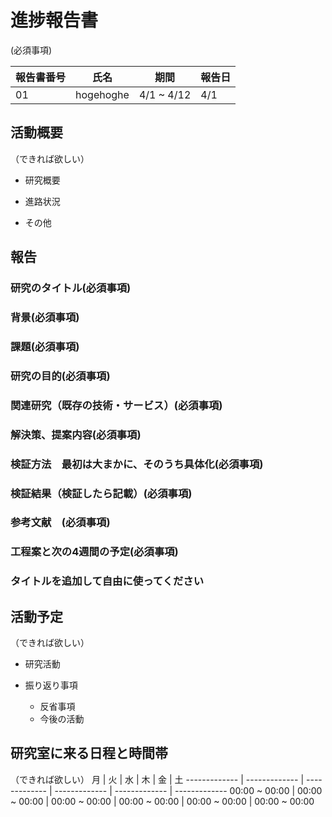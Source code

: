 # 進捗報告書
(必須事項)

報告書番号 | 氏名   | 期間         | 報告日
----- | ---- | ---------- | ---
01    | hogehoghe | 4/1 ~ 4/12 | 4/1

## 活動概要
（できれば欲しい）

- 研究概要

- 進路状況

- その他

## 報告

### 研究のタイトル(必須事項)


### 背景(必須事項)


### 課題(必須事項)


### 研究の目的(必須事項)


### 関連研究（既存の技術・サービス）(必須事項)


### 解決策、提案内容(必須事項)


### 検証方法　最初は大まかに、そのうち具体化(必須事項)


### 検証結果（検証したら記載）(必須事項)


### 参考文献　(必須事項)


### 工程案と次の4週間の予定(必須事項)


### タイトルを追加して自由に使ってください


## 活動予定
（できれば欲しい）
- 研究活動

- 振り返り事項

  - 反省事項
  - 今後の活動


## 研究室に来る日程と時間帯
（できれば欲しい）
月             | 火             | 水             | 木             | 金             | 土
------------- | ------------- | ------------- | ------------- | ------------- | -------------
00:00 ~ 00:00 | 00:00 ~ 00:00 | 00:00 ~ 00:00 | 00:00 ~ 00:00 | 00:00 ~ 00:00 | 00:00 ~ 00:00
